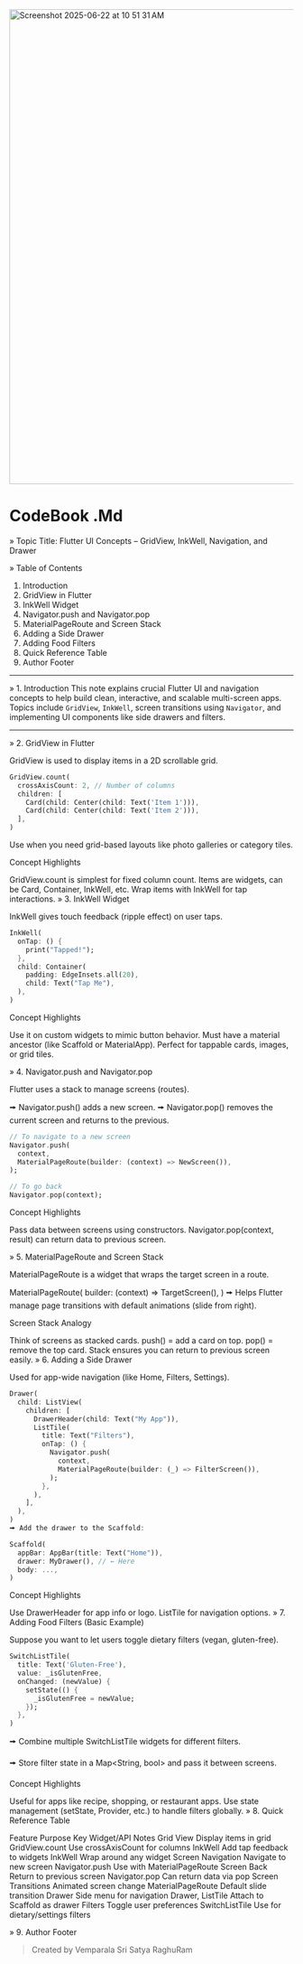 <img width="841" alt="Screenshot 2025-06-22 at 10 51 31 AM" src="https://github.com/user-attachments/assets/501c98ee-809c-4376-b32d-6d38ae07c489" />

# CodeBook .Md

» Topic Title: Flutter UI Concepts – GridView, InkWell, Navigation, and Drawer

» Table of Contents
1. Introduction
2. GridView in Flutter
3. InkWell Widget
4. Navigator.push and Navigator.pop
5. MaterialPageRoute and Screen Stack
6. Adding a Side Drawer
7. Adding Food Filters
8. Quick Reference Table
9. Author Footer

---

» 1. Introduction
This note explains crucial Flutter UI and navigation concepts to help build clean, interactive, and scalable multi-screen apps. Topics include `GridView`, `InkWell`, screen transitions using `Navigator`, and implementing UI components like side drawers and filters.

---

» 2. GridView in Flutter

GridView is used to display items in a 2D scrollable grid.

```dart
GridView.count(
  crossAxisCount: 2, // Number of columns
  children: [
    Card(child: Center(child: Text('Item 1'))),
    Card(child: Center(child: Text('Item 2'))),
  ],
)
```
Use when you need grid-based layouts like photo galleries or category tiles.

Concept Highlights

GridView.count is simplest for fixed column count.
Items are widgets, can be Card, Container, InkWell, etc.
Wrap items with InkWell for tap interactions.
» 3. InkWell Widget

InkWell gives touch feedback (ripple effect) on user taps.

```dart
InkWell(
  onTap: () {
    print("Tapped!");
  },
  child: Container(
    padding: EdgeInsets.all(20),
    child: Text("Tap Me"),
  ),
)
```
Concept Highlights

Use it on custom widgets to mimic button behavior.
Must have a material ancestor (like Scaffold or MaterialApp).
Perfect for tappable cards, images, or grid tiles.

» 4. Navigator.push and Navigator.pop

Flutter uses a stack to manage screens (routes).

🠚 Navigator.push() adds a new screen.
🠚 Navigator.pop() removes the current screen and returns to the previous.

```dart
// To navigate to a new screen
Navigator.push(
  context,
  MaterialPageRoute(builder: (context) => NewScreen()),
);

// To go back
Navigator.pop(context);
```
Concept Highlights

Pass data between screens using constructors.
Navigator.pop(context, result) can return data to previous screen.

» 5. MaterialPageRoute and Screen Stack

MaterialPageRoute is a widget that wraps the target screen in a route.

MaterialPageRoute(
  builder: (context) => TargetScreen(),
)
🠚 Helps Flutter manage page transitions with default animations (slide from right).

Screen Stack Analogy

Think of screens as stacked cards.
push() = add a card on top.
pop() = remove the top card.
Stack ensures you can return to previous screen easily.
» 6. Adding a Side Drawer

Used for app-wide navigation (like Home, Filters, Settings).

```dart
Drawer(
  child: ListView(
    children: [
      DrawerHeader(child: Text("My App")),
      ListTile(
        title: Text("Filters"),
        onTap: () {
          Navigator.push(
            context,
            MaterialPageRoute(builder: (_) => FilterScreen()),
          );
        },
      ),
    ],
  ),
)
🠚 Add the drawer to the Scaffold:

Scaffold(
  appBar: AppBar(title: Text("Home")),
  drawer: MyDrawer(), // ← Here
  body: ...,
)
```
Concept Highlights

Use DrawerHeader for app info or logo.
ListTile for navigation options.
» 7. Adding Food Filters (Basic Example)

Suppose you want to let users toggle dietary filters (vegan, gluten-free).
```dart
SwitchListTile(
  title: Text('Gluten-Free'),
  value: _isGlutenFree,
  onChanged: (newValue) {
    setState(() {
      _isGlutenFree = newValue;
    });
  },
)
```
🠚 Combine multiple SwitchListTile widgets for different filters.

🠚 Store filter state in a Map<String, bool> and pass it between screens.

Concept Highlights

Useful for apps like recipe, shopping, or restaurant apps.
Use state management (setState, Provider, etc.) to handle filters globally.
» 8. Quick Reference Table

Feature	Purpose	Key Widget/API	Notes
Grid View	Display items in grid	GridView.count	Use crossAxisCount for columns
InkWell	Add tap feedback to widgets	InkWell	Wrap around any widget
Screen Navigation	Navigate to new screen	Navigator.push	Use with MaterialPageRoute
Screen Back	Return to previous screen	Navigator.pop	Can return data via pop
Screen Transitions	Animated screen change	MaterialPageRoute	Default slide transition
Drawer	Side menu for navigation	Drawer, ListTile	Attach to Scaffold as drawer
Filters	Toggle user preferences	SwitchListTile	Use for dietary/settings filters

» 9. Author Footer

> Created by Vemparala Sri Satya RaghuRam
